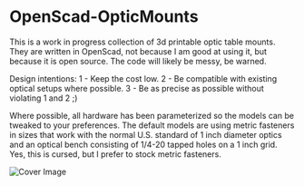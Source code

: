 # OpenScad-OpticMounts
This is a work in progress collection of 3d printable optic table mounts. They are written in OpenScad, not because I am good at using it, but because it is open source. The code will likely be messy, be warned.

Design intentions:
1 - Keep the cost low.
2 - Be compatible with existing optical setups where possible.
3 - Be as precise as possible without violating 1 and 2 ;)

Where possible, all hardware has been parameterized so the models can be tweaked to your preferences. The default models are using metric fasteners in sizes that work with the normal U.S. standard of 1 inch diameter optics and an optical bench consisting of 1/4-20 tapped holes on a 1 inch grid. Yes, this is cursed, but I prefer to stock metric fasteners.

![Cover Image](https://github.com/user-attachments/assets/ead27270-8c11-42f9-a701-8892eb8e26a4)
